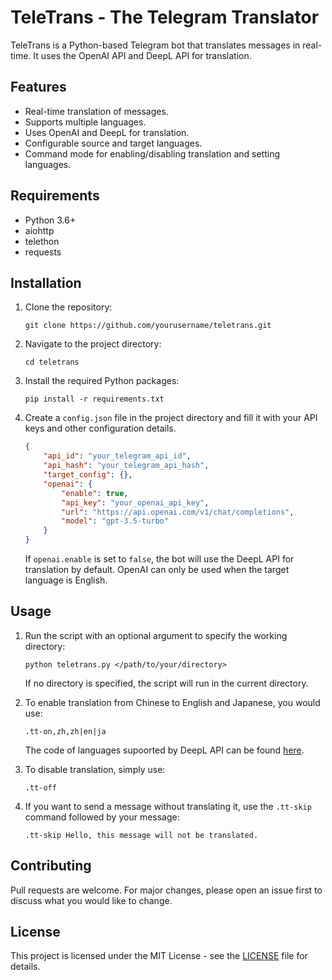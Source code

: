 # TeleTrans - The Telegram Translator

TeleTrans is a Python-based Telegram bot that translates messages in real-time. It uses the OpenAI API and DeepL API for translation.

## Features

- Real-time translation of messages.
- Supports multiple languages.
- Uses OpenAI and DeepL for translation.
- Configurable source and target languages.
- Command mode for enabling/disabling translation and setting languages.

## Requirements

- Python 3.6+
- aiohttp
- telethon
- requests

## Installation

1. Clone the repository:
   ```
   git clone https://github.com/yourusername/teletrans.git
   ```
2. Navigate to the project directory:
   ```
   cd teletrans
   ```
3. Install the required Python packages:
   ```
   pip install -r requirements.txt
   ```
4. Create a `config.json` file in the project directory and fill it with your API keys and other configuration details.
    ```json
    {
        "api_id": "your_telegram_api_id",
        "api_hash": "your_telegram_api_hash",
        "target_config": {},
        "openai": {
            "enable": true,
            "api_key": "your_openai_api_key",
            "url": "https://api.openai.com/v1/chat/completions",
            "model": "gpt-3.5-turbo"
        }
    }
    ```
    If `openai.enable` is set to `false`, the bot will use the DeepL API for translation by default. OpenAI can only be used when the target language is English.

## Usage

1. Run the script with an optional argument to specify the working directory:
   ```
   python teletrans.py </path/to/your/directory>
   ```
   If no directory is specified, the script will run in the current directory.

2. To enable translation from Chinese to English and Japanese, you would use:
   ```
   .tt-on,zh,zh|en|ja
   ```
   The code of languages supoorted by DeepL API can be found [here](https://developers.deepl.com/docs/resources/supported-languages).

3. To disable translation, simply use:
   ```
   .tt-off
   ```

4. If you want to send a message without translating it, use the `.tt-skip` command followed by your message:
   ```
   .tt-skip Hello, this message will not be translated.
   ```

## Contributing

Pull requests are welcome. For major changes, please open an issue first to discuss what you would like to change.

## License

This project is licensed under the MIT License - see the [LICENSE](LICENSE) file for details.

